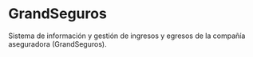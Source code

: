 # GrandSeguros
Sistema de información y gestión de ingresos y egresos de la compañía aseguradora (GrandSeguros).
